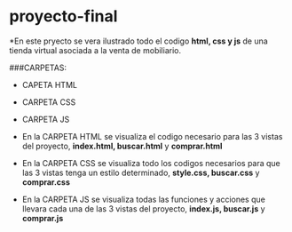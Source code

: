 # proyecto-final
*En este pryecto se vera ilustrado todo el codigo **html, css y js** de una tienda virtual asociada a la venta de mobiliario.

###CARPETAS:
* CAPETA HTML
* CARPETA CSS
* CARPETA JS

* En la CARPETA HTML se visualiza el codigo necesario para las 3 vistas del proyecto, **index.html, buscar.html** y **comprar.html**

* En la CARPETA CSS se visualiza todo los codigos necesarios para que las 3 vistas tenga un estilo determinado, **style.css, buscar.css** y **comprar.css**

* En la CARPETA JS se visualiza todas las funciones y acciones que llevara cada una de las 3 vistas del proyecto, **index.js, buscar.js** y **comprar.js**
